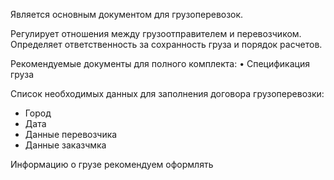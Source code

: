 Является основным документом для грузоперевозок.

Регулирует отношения между грузоотправителем и перевозчиком.
Определяет ответственность за сохранность груза и порядок расчетов.

Рекомендуемые документы для полного комплекта:
• Спецификация груза

Список необходимых данных для заполнения договора грузоперевозки:

* Город
* Дата
* Данные перевозчика
* Данные заказчмка

Информацию о грузе рекомендуем оформлять